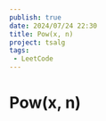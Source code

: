 ```yaml
---
publish: true
date: 2024/07/24 22:30
title: Pow(x, n)
project: tsalg
tags:
 - LeetCode
---
```


# Pow(x, n)
